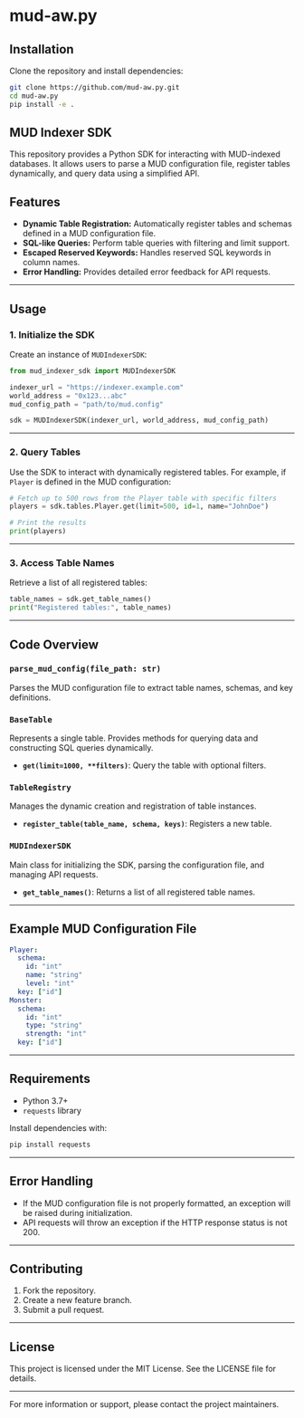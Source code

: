 # mud-aw.py

## Installation

Clone the repository and install dependencies:

```bash
git clone https://github.com/mud-aw.py.git
cd mud-aw.py
pip install -e .
```


## MUD Indexer SDK

This repository provides a Python SDK for interacting with MUD-indexed databases. It allows users to parse a MUD configuration file, register tables dynamically, and query data using a simplified API.

## Features

- **Dynamic Table Registration:** Automatically register tables and schemas defined in a MUD configuration file.
- **SQL-like Queries:** Perform table queries with filtering and limit support.
- **Escaped Reserved Keywords:** Handles reserved SQL keywords in column names.
- **Error Handling:** Provides detailed error feedback for API requests.


---

## Usage

### 1. Initialize the SDK
Create an instance of `MUDIndexerSDK`:

```python
from mud_indexer_sdk import MUDIndexerSDK

indexer_url = "https://indexer.example.com"
world_address = "0x123...abc"
mud_config_path = "path/to/mud.config"

sdk = MUDIndexerSDK(indexer_url, world_address, mud_config_path)
```

---

### 2. Query Tables

Use the SDK to interact with dynamically registered tables. For example, if `Player` is defined in the MUD configuration:

```python
# Fetch up to 500 rows from the Player table with specific filters
players = sdk.tables.Player.get(limit=500, id=1, name="JohnDoe")

# Print the results
print(players)
```

---

### 3. Access Table Names

Retrieve a list of all registered tables:

```python
table_names = sdk.get_table_names()
print("Registered tables:", table_names)
```

---

## Code Overview

### `parse_mud_config(file_path: str)`

Parses the MUD configuration file to extract table names, schemas, and key definitions.

### `BaseTable`

Represents a single table. Provides methods for querying data and constructing SQL queries dynamically.

- **`get(limit=1000, **filters)`**: Query the table with optional filters.

### `TableRegistry`

Manages the dynamic creation and registration of table instances.

- **`register_table(table_name, schema, keys)`**: Registers a new table.

### `MUDIndexerSDK`

Main class for initializing the SDK, parsing the configuration file, and managing API requests.

- **`get_table_names()`**: Returns a list of all registered table names.

---

## Example MUD Configuration File

```yaml
Player:
  schema:
    id: "int"
    name: "string"
    level: "int"
  key: ["id"]
Monster:
  schema:
    id: "int"
    type: "string"
    strength: "int"
  key: ["id"]
```

---

## Requirements

- Python 3.7+
- `requests` library

Install dependencies with:

```bash
pip install requests
```

---

## Error Handling

- If the MUD configuration file is not properly formatted, an exception will be raised during initialization.
- API requests will throw an exception if the HTTP response status is not 200.

---

## Contributing

1. Fork the repository.
2. Create a new feature branch.
3. Submit a pull request.

---

## License

This project is licensed under the MIT License. See the LICENSE file for details.

---

For more information or support, please contact the project maintainers.

